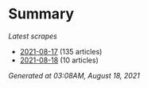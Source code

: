 # Summary
*Latest scrapes*
* [2021-08-17](https://github.com/nuuuwan/news_lk/blob/data/news_lk.2021-08-17.json) (135 articles)
* [2021-08-18](https://github.com/nuuuwan/news_lk/blob/data/news_lk.2021-08-18.json) (10 articles)

*Generated at 03:08AM, August 18, 2021*